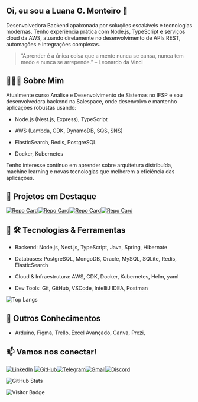 ## Oi, eu sou a Luana G. Monteiro 👋

Desenvolvedora Backend apaixonada por soluções escaláveis e tecnologias modernas. Tenho experiência prática com Node.js, TypeScript e serviços cloud da AWS, atuando diretamente no desenvolvimento de APIs REST, automações e integrações complexas.


> “Aprender é a única coisa que a mente nunca se cansa, nunca tem medo e nunca se arrepende.” 
– Leonardo da Vinci

## 👩🏻‍💻 Sobre Mim

Atualmente curso Análise e Desenvolvimento de Sistemas no IFSP e sou desenvolvedora backend na Salespace, onde desenvolvo e mantenho aplicações robustas usando:

- Node.js (Nest.js, Express), TypeScript

- AWS (Lambda, CDK, DynamoDB, SQS, SNS)

- ElasticSearch, Redis, PostgreSQL

- Docker, Kubernetes

Tenho interesse contínuo em aprender sobre arquitetura distribuída, machine learning e novas tecnologias que melhorem a eficiência das aplicações.


## 🎈 Projetos em Destaque
[![Repo Card](https://github-readme-stats.vercel.app/api/pin/?username=LuanaMonteiro0&repo=JAVAEE&bg_color=000&border_color=30A3DC&show_icons=true&icon_color=30A3DC&title_color=E94D5F&text_color=FFF)](https://github.com/LuanaMonteiro0/JAVAEE)[![Repo Card](https://github-readme-stats.vercel.app/api/pin/?username=LuanaMonteiro0&repo=JAVA&bg_color=000&border_color=30A3DC&show_icons=true&icon_color=30A3DC&title_color=E94D5F&text_color=FFF)](https://github.com/LuanaMonteiro0/JAVA)[![Repo Card](https://github-readme-stats.vercel.app/api/pin/?username=LuanaMonteiro0&repo=ExpressAPI&bg_color=000&border_color=30A3DC&show_icons=true&icon_color=30A3DC&title_color=E94D5F&text_color=FFF)](https://github.com/LuanaMonteiro0/ExpressAPI)[![Repo Card](https://github-readme-stats.vercel.app/api/pin/?username=LuanaMonteiro0&repo=AWS-CDK&bg_color=000&border_color=30A3DC&show_icons=true&icon_color=30A3DC&title_color=E94D5F&text_color=FFF)](https://github.com/LuanaMonteiro0/AWS-CDK)



## 💾 🛠️ Tecnologias & Ferramentas

- Backend: Node.js, Nest.js, TypeScript, Java, Spring, Hibernate

- Databases: PostgreSQL, MongoDB, Oracle, MySQL, SQLite, Redis, ElasticSearch

- Cloud & Infraestrutura: AWS, CDK, Docker, Kubernetes, Helm, yaml

- Dev Tools: Git, GitHub, VSCode, IntelliJ IDEA, Postman

![Top Langs](https://github-readme-stats-git-masterrstaa-rickstaa.vercel.app/api/top-langs/?username=LuanaMonteiro0&layout=compact&bg_color=000&border_color=30A3DC&title_color=E94D5F&text_color=FFF)

## 🔧 Outros Conhecimentos

- Arduino, Figma, Trello, Excel Avançado, Canva, Prezi, 


## 📫 Vamos nos conectar!
[![LinkedIn](https://img.shields.io/badge/LinkedIn-0077B5?style=for-the-badge&logo=linkedin&logoColor=white)](https://www.linkedin.com/in/luana-g-monteiro/) [![GitHub](https://img.shields.io/badge/GitHub-100000?style=for-the-badge&logo=github&logoColor=white)](https://github.com/LuanaMonteiro0)[![Telegram](https://img.shields.io/badge/Telegram-000?style=for-the-badge&logo=telegram&logoColor=2CA5E0)](https://t.me/LuanaMonteiro0)[![Gmail](https://img.shields.io/badge/Gmail-333333?style=for-the-badge&logo=gmail&logoColor=red)](mailto:luxo11111@gmail.com)[![Discord](https://img.shields.io/badge/Discord-7289DA?style=for-the-badge&logo=discord&logoColor=white)](https://discord.com/channels/@luanamonteiro/)


![GitHub Stats](https://github-readme-stats.vercel.app/api?username=LuanaMonteiro0&theme=transparent&bg_color=000&border_color=30A3DC&show_icons=true&icon_color=30A3DC&title_color=E94D5F&text_color=FFF&hide_title=true&hide=stars)

![Visitor Badge](https://visitor-badge.laobi.icu/badge?page_id=7131HDMC.7131HDMC&theme=gotham)
